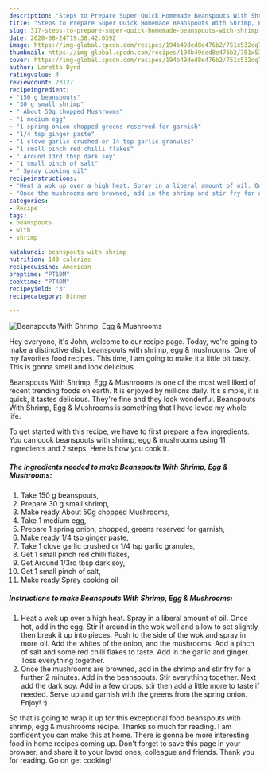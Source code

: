 ```yaml
---
description: "Steps to Prepare Super Quick Homemade Beanspouts With Shrimp, Egg &amp;amp; Mushrooms"
title: "Steps to Prepare Super Quick Homemade Beanspouts With Shrimp, Egg &amp;amp; Mushrooms"
slug: 317-steps-to-prepare-super-quick-homemade-beanspouts-with-shrimp-egg-and-amp-mushrooms
date: 2020-08-24T19:38:42.039Z
image: https://img-global.cpcdn.com/recipes/194b49ded8e476b2/751x532cq70/beanspouts-with-shrimp-egg-mushrooms-recipe-main-photo.jpg
thumbnail: https://img-global.cpcdn.com/recipes/194b49ded8e476b2/751x532cq70/beanspouts-with-shrimp-egg-mushrooms-recipe-main-photo.jpg
cover: https://img-global.cpcdn.com/recipes/194b49ded8e476b2/751x532cq70/beanspouts-with-shrimp-egg-mushrooms-recipe-main-photo.jpg
author: Loretta Byrd
ratingvalue: 4
reviewcount: 23127
recipeingredient:
- "150 g beanspouts"
- "30 g small shrimp"
- " About 50g chopped Mushrooms"
- "1 medium egg"
- "1 spring onion chopped greens reserved for garnish"
- "1/4 tsp ginger paste"
- "1 clove garlic crushed or 14 tsp garlic granules"
- "1 small pinch red chilli flakes"
- " Around 13rd tbsp dark soy"
- "1 small pinch of salt"
- " Spray cooking oil"
recipeinstructions:
- "Heat a wok up over a high heat. Spray in a liberal amount of oil. Once hot, add in the egg. Stir it around in the wok well and allow to set slightly then break it up into pieces. Push to the side of the wok and spray in more oil. Add the whites of the onion, and the mushrooms. Add a pinch of salt and some red chilli flakes to taste. Add in the garlic and ginger. Toss everything together."
- "Once the mushrooms are browned, add in the shrimp and stir fry for a further 2 minutes. Add in the beanspouts. Stir everything together. Next add the dark soy. Add in a few drops, stir then add a little more to taste if needed. Serve up and garnish with the greens from the spring onion. Enjoy! :)"
categories:
- Recipe
tags:
- beanspouts
- with
- shrimp

katakunci: beanspouts with shrimp 
nutrition: 140 calories
recipecuisine: American
preptime: "PT10M"
cooktime: "PT40M"
recipeyield: "3"
recipecategory: Dinner

---
```



![Beanspouts With Shrimp, Egg &amp; Mushrooms](https://img-global.cpcdn.com/recipes/194b49ded8e476b2/751x532cq70/beanspouts-with-shrimp-egg-mushrooms-recipe-main-photo.jpg)

Hey everyone, it's John, welcome to our recipe page. Today, we're going to make a distinctive dish, beanspouts with shrimp, egg &amp; mushrooms. One of my favorites food recipes. This time, I am going to make it a little bit tasty. This is gonna smell and look delicious.



Beanspouts With Shrimp, Egg &amp; Mushrooms is one of the most well liked of recent trending foods on earth. It is enjoyed by millions daily. It's simple, it is quick, it tastes delicious. They're fine and they look wonderful. Beanspouts With Shrimp, Egg &amp; Mushrooms is something that I have loved my whole life.


To get started with this recipe, we have to first prepare a few ingredients. You can cook beanspouts with shrimp, egg &amp; mushrooms using 11 ingredients and 2 steps. Here is how you cook it.

<!--inarticleads1-->

##### The ingredients needed to make Beanspouts With Shrimp, Egg &amp; Mushrooms:

1. Take 150 g beanspouts,
1. Prepare 30 g small shrimp,
1. Make ready  About 50g chopped Mushrooms,
1. Take 1 medium egg,
1. Prepare 1 spring onion, chopped, greens reserved for garnish,
1. Make ready 1/4 tsp ginger paste,
1. Take 1 clove garlic crushed or 1/4 tsp garlic granules,
1. Get 1 small pinch red chilli flakes,
1. Get  Around 1/3rd tbsp dark soy,
1. Get 1 small pinch of salt,
1. Make ready  Spray cooking oil




<!--inarticleads2-->

##### Instructions to make Beanspouts With Shrimp, Egg &amp; Mushrooms:

1. Heat a wok up over a high heat. Spray in a liberal amount of oil. Once hot, add in the egg. Stir it around in the wok well and allow to set slightly then break it up into pieces. Push to the side of the wok and spray in more oil. Add the whites of the onion, and the mushrooms. Add a pinch of salt and some red chilli flakes to taste. Add in the garlic and ginger. Toss everything together.
1. Once the mushrooms are browned, add in the shrimp and stir fry for a further 2 minutes. Add in the beanspouts. Stir everything together. Next add the dark soy. Add in a few drops, stir then add a little more to taste if needed. Serve up and garnish with the greens from the spring onion. Enjoy! :)




So that is going to wrap it up for this exceptional food beanspouts with shrimp, egg &amp; mushrooms recipe. Thanks so much for reading. I am confident you can make this at home. There is gonna be more interesting food in home recipes coming up. Don't forget to save this page in your browser, and share it to your loved ones, colleague and friends. Thank you for reading. Go on get cooking!
